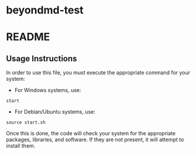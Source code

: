 # beyondmd-test
# README

## Usage Instructions

In order to use this file, you must execute the appropriate command for your system:

- For Windows systems, use:
 ``` 
start
```

- For Debian/Ubuntu systems, use:
```
source start.sh
```

Once this is done, the code will check your system for the appropriate packages, libraries, and software. If they are not present, it will attempt to install them.
